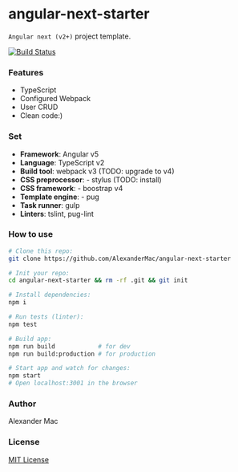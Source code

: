 # angular-next-starter
`Angular next (v2+)` project template.

[![Build Status](https://travis-ci.org/AlexanderMac/angular-next-starter.svg?branch=master)](https://travis-ci.org/AlexanderMac/angular-next-starter)

### Features
- TypeScript
- Configured Webpack
- User CRUD
- Clean code:)

### Set
- **Framework**: Angular v5
- **Language**: TypeScript v2
- **Build tool**: webpack v3 (TODO: upgrade to v4)
- **CSS preprocessor**: - stylus (TODO: install)
- **CSS framework**: - boostrap v4
- **Template engine**: - pug
- **Task runner**: gulp
- **Linters**: tslint, pug-lint

### How to use
```sh
# Clone this repo:
git clone https://github.com/AlexanderMac/angular-next-starter

# Init your repo:
cd angular-next-starter && rm -rf .git && git init

# Install dependencies:
npm i

# Run tests (linter):
npm test

# Build app:
npm run build            # for dev
npm run build:production # for production

# Start app and watch for changes:
npm start
# Open localhost:3001 in the browser
```

### Author
Alexander Mac

### License
[MIT License](license)
